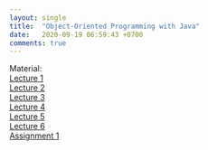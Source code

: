 ```yaml
---
layout: single
title:  "Object-Oriented Programming with Java"
date:   2020-09-19 06:59:43 +0700
comments: true
---
```


Material:  
[Lecture 1][lecture1]  
[Lecture 2][lecture2]  
[Lecture 3][lecture3]  
[Lecture 4][lecture4]  
[Lecture 5][lecture5]  
[Lecture 6][lecture6]  
[Assignment 1][assignment1]

[lecture1]: /courses/oopjava/lecture1.pptx
[lecture2]: /courses/oopjava/lecture2.pptx
[lecture3]: /courses/oopjava/lecture3.pptx
[lecture4]: /courses/oopjava/lecture4.pptx
[lecture5]: /courses/oopjava/lecture5.pptx
[lecture6]: /courses/oopjava/lecture6.ppt
[assignment1]: /courses/oopjava/assignment1.txt